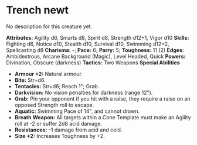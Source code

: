 # Trench newt

No description for this creature yet.

**Attributes:** Agility d6, Smarts d8, Spirit d8, Strength d12+1, Vigor
d10
**Skills:** Fighting d6, Notice d10, Stealth d10, Survival d10, Swimming
d12+2, Spellcasting d8
**Charisma:** -; **Pace:** 6; **Parry:** 5; **Toughness:** 11 (2)
**Edges:** Ambidextrous, Arcane Background (Magic), Level Headed, Quick
**Powers:** Divination, Obscure (darkness)
**Tactics:** Two Weapons
**Special Abilities**

- **Armour +2:** Natural armour.
- **Bite:** Str+d6.
- **Tentacles:** Str+d6; Reach 1"; Grab.
- **Darkvision:** No vision penalties for darkness (range 12").
- **Grab:** Pin your opponent if you hit with a raise, they require a
raise on an opposed Strength roll to escape.
- **Aquatic:** Swimming Pace of 14", and cannot drown.
- **Breath Weapon:** All targets within a Cone Template must make an
Agility roll at -2 or suffer 2d8 acid damage.
- **Resistances:** -1 damage from acid and cold.
- **Size +2:** Increases Toughness by +2.
